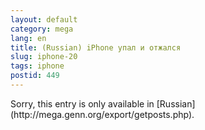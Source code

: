 ```yaml
---
layout: default
category: mega
lang: en
title: (Russian) iPhone упал и отжался
slug: iphone-20
tags: iphone 
postid: 449
---
```

<p>Sorry, this entry is only available in [Russian](http://mega.genn.org/export/getposts.php).</p>